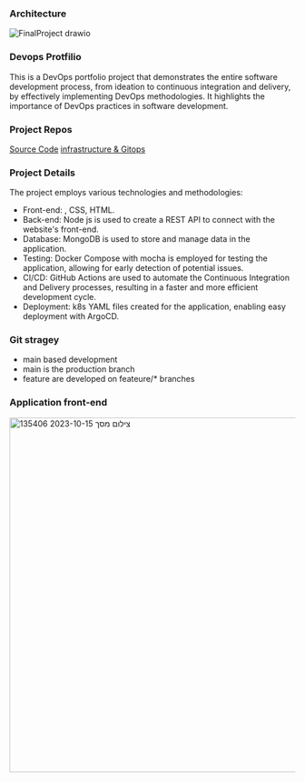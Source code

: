 ### Architecture
![FinalProject drawio](https://github.com/DavidAlkobi/Nodejs-App/assets/136454939/3c45eebd-8dd8-4500-ba00-95bbd227b0b5)

### Devops Protfilio
This is a DevOps portfolio project that demonstrates the entire software development process, from ideation to continuous integration and delivery, by effectively implementing DevOps methodologies. It highlights the importance of DevOps practices in software development.

### Project Repos
[Source Code](https://github.com/DavidAlkobi/Nodejs-App)
[infrastructure & Gitops](https://github.com/DavidAlkobi/Infra_Nodejs)



### Project Details
The project employs various technologies and methodologies:
- Front-end: , CSS, HTML.
- Back-end: Node js is used to create a REST API to connect with the website's front-end.
- Database: MongoDB is used to store and manage data in the application.
- Testing: Docker Compose with mocha is employed for testing the application, allowing for early detection of potential issues.
- CI/CD: GitHub Actions are used to automate the Continuous Integration and Delivery processes, resulting in a faster and more efficient development cycle.
- Deployment: k8s YAML files created for the application, enabling easy deployment with ArgoCD.
### Git stragey
- main based development
- main is the production branch
- feature are developed on feateure/* branches

### Application front-end
<img width="624" alt="צילום מסך 2023-10-15 135406" src="https://github.com/DavidAlkobi/Nodejs-App/assets/136454939/aed45343-252a-4cf4-9935-805c4f28898c">


